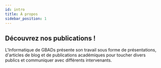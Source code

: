 ```yaml
---
id: intro
title: À propos
sidebar_position: 1
---
```


<h2>Découvrez nos publications !</h2>
<p>L'Informatique de GBADs présente son travail sous forme de présentations, d'articles de blog et de publications académiques pour toucher divers publics et communiquer avec différents intervenants.</p>

